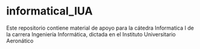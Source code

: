 # informaticaI_IUA
Este repositorio contiene material de apoyo para la cátedra Informatica I de la carrera Ingeniería Informática, dictada en el Instituto Universitario Aeronático
